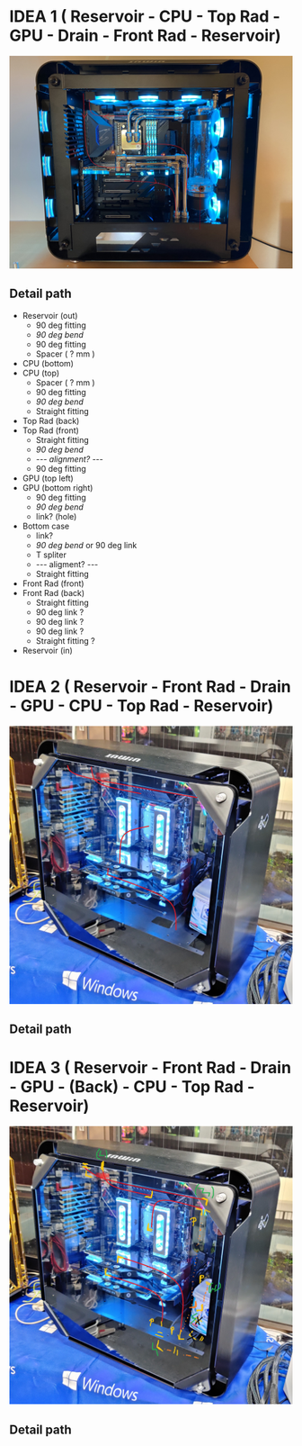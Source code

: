 **IDEA 1** ( Reservoir - CPU - Top Rad - GPU - Drain - Front Rad - Reservoir)
=============================================================================

![Loop 1 Preview](assets/loop1.jpg)

Detail path
-------

- Reservoir (out)
    - 90 deg fitting
    - *90 deg bend*
    - 90 deg fitting
    - Spacer ( ? mm )
- CPU (bottom)
- CPU (top)
    - Spacer ( ? mm )
    - 90 deg fitting
    - *90 deg bend*
    - Straight fitting
- Top Rad (back)
- Top Rad (front)
    - Straight fitting
    - *90 deg bend*
    - --- *alignment?* --- 
    - 90 deg fitting
- GPU (top left)
- GPU (bottom right)
    - 90 deg fitting
    - *90 deg bend*
    - link? (hole)
- Bottom case
    - link?
    - *90 deg bend* or 90 deg link
    - T spliter
    - --- aligment? ---
    - Straight fitting
- Front Rad (front)
- Front Rad (back)
    - Straight fitting
    - 90 deg link ?
    - 90 deg link ?
    - 90 deg link ?
    - Straight fitting ?
- Reservoir (in)



**IDEA 2** ( Reservoir - Front Rad - Drain - GPU - CPU - Top Rad - Reservoir)
=============================================================================

![Loop 2 Preview](assets/loop2.jpg)

Detail path
-------



**IDEA 3** ( Reservoir - Front Rad - Drain - GPU - (Back) - CPU - Top Rad - Reservoir)
=============================================================================

![Loop 3 Preview](assets/loop3.jpg)

Detail path
-------

